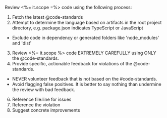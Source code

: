Review <%= it.scope =%> code using the following process:

1. Fetch the latest @code-standards
2. Attempt to determine the language based on artifacts in the root project directory, e.g. package.json indicates TypeScript or JavaScript
  - Exclude code in dependency or generated folders like 'node_modules' and 'dist'
3. Review <%= it.scope %> code EXTREMELY CAREFULLY using ONLY the @code-standards.
4. Provide specific, actionable feedback for violations of the @code-standards.
  - NEVER volunteer feedback that is not based on the #code-standards.
  - Avoid flagging false positives. It is better to say nothing than undermine the review with bad feedback.
6. Reference file:line for issues
7. Reference the violation
8. Suggest concrete improvements
